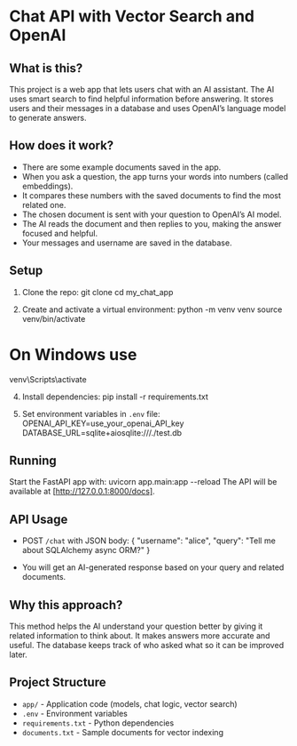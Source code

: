 # Chat API with Vector Search and OpenAI

## What is this?

This project is a web app that lets users chat with an AI assistant. The AI uses smart search to find helpful information before answering. It stores users and their messages in a database and uses OpenAI’s language model to generate answers.

## How does it work?

- There are some example documents saved in the app.
- When you ask a question, the app turns your words into numbers (called embeddings).
- It compares these numbers with the saved documents to find the most related one.
- The chosen document is sent with your question to OpenAI’s AI model.
- The AI reads the document and then replies to you, making the answer focused and helpful.
- Your messages and username are saved in the database.

## Setup
1. Clone the repo:
git clone <repo-url>
cd my_chat_app

2. Create and activate a virtual environment:
python -m venv venv
source venv/bin/activate

# On Windows use 
venv\Scripts\activate

4. Install dependencies:
pip install -r requirements.txt

5. Set environment variables in `.env` file:
OPENAI_API_KEY=use_your_openai_API_key
DATABASE_URL=sqlite+aiosqlite:///./test.db

## Running
Start the FastAPI app with:   uvicorn app.main:app --reload
The API will be available at [http://127.0.0.1:8000/docs].

## API Usage

- POST `/chat` with JSON body:
{
"username": "alice",
"query": "Tell me about SQLAlchemy async ORM?"
}

- You will get an AI-generated response based on your query and related documents.

## Why this approach?

This method helps the AI understand your question better by giving it related information to think about. It makes answers more accurate and useful. The database keeps track of who asked what so it can be improved later.


## Project Structure

- `app/` - Application code (models, chat logic, vector search)
- `.env` - Environment variables
- `requirements.txt` - Python dependencies
- `documents.txt` - Sample documents for vector indexing
